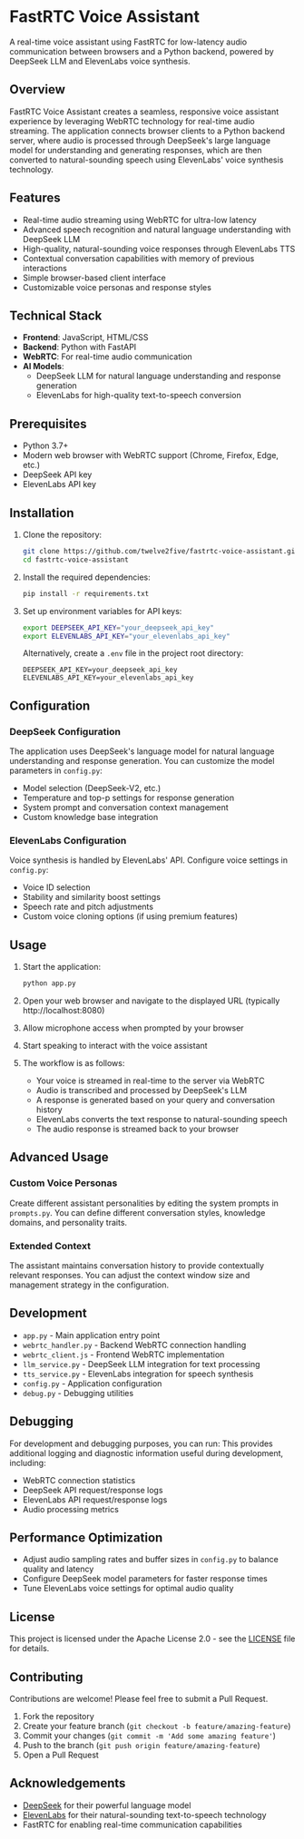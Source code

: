 # FastRTC Voice Assistant

A real-time voice assistant using FastRTC for low-latency audio communication between browsers and a Python backend, powered by DeepSeek LLM and ElevenLabs voice synthesis.

## Overview

FastRTC Voice Assistant creates a seamless, responsive voice assistant experience by leveraging WebRTC technology for real-time audio streaming. The application connects browser clients to a Python backend server, where audio is processed through DeepSeek's large language model for understanding and generating responses, which are then converted to natural-sounding speech using ElevenLabs' voice synthesis technology.

## Features

- Real-time audio streaming using WebRTC for ultra-low latency
- Advanced speech recognition and natural language understanding with DeepSeek LLM
- High-quality, natural-sounding voice responses through ElevenLabs TTS
- Contextual conversation capabilities with memory of previous interactions
- Simple browser-based client interface
- Customizable voice personas and response styles

## Technical Stack

- **Frontend**: JavaScript, HTML/CSS
- **Backend**: Python with FastAPI
- **WebRTC**: For real-time audio communication
- **AI Models**:
  - DeepSeek LLM for natural language understanding and response generation
  - ElevenLabs for high-quality text-to-speech conversion

## Prerequisites

- Python 3.7+
- Modern web browser with WebRTC support (Chrome, Firefox, Edge, etc.)
- DeepSeek API key
- ElevenLabs API key

## Installation

1. Clone the repository:
   ```bash
   git clone https://github.com/twelve2five/fastrtc-voice-assistant.git
   cd fastrtc-voice-assistant
   ```

2. Install the required dependencies:
   ```bash
   pip install -r requirements.txt
   ```

3. Set up environment variables for API keys:
   ```bash
   export DEEPSEEK_API_KEY="your_deepseek_api_key"
   export ELEVENLABS_API_KEY="your_elevenlabs_api_key"
   ```
   
   Alternatively, create a `.env` file in the project root directory:
   ```
   DEEPSEEK_API_KEY=your_deepseek_api_key
   ELEVENLABS_API_KEY=your_elevenlabs_api_key
   ```

## Configuration

### DeepSeek Configuration

The application uses DeepSeek's language model for natural language understanding and response generation. You can customize the model parameters in `config.py`:

- Model selection (DeepSeek-V2, etc.)
- Temperature and top-p settings for response generation
- System prompt and conversation context management
- Custom knowledge base integration

### ElevenLabs Configuration

Voice synthesis is handled by ElevenLabs' API. Configure voice settings in `config.py`:

- Voice ID selection
- Stability and similarity boost settings
- Speech rate and pitch adjustments
- Custom voice cloning options (if using premium features)

## Usage

1. Start the application:
   ```bash
   python app.py
   ```

2. Open your web browser and navigate to the displayed URL (typically http://localhost:8080)

3. Allow microphone access when prompted by your browser

4. Start speaking to interact with the voice assistant

5. The workflow is as follows:
   - Your voice is streamed in real-time to the server via WebRTC
   - Audio is transcribed and processed by DeepSeek's LLM
   - A response is generated based on your query and conversation history
   - ElevenLabs converts the text response to natural-sounding speech
   - The audio response is streamed back to your browser

## Advanced Usage

### Custom Voice Personas

Create different assistant personalities by editing the system prompts in `prompts.py`. You can define different conversation styles, knowledge domains, and personality traits.

### Extended Context

The assistant maintains conversation history to provide contextually relevant responses. You can adjust the context window size and management strategy in the configuration.

## Development

- `app.py` - Main application entry point
- `webrtc_handler.py` - Backend WebRTC connection handling
- `webrtc_client.js` - Frontend WebRTC implementation
- `llm_service.py` - DeepSeek LLM integration for text processing
- `tts_service.py` - ElevenLabs integration for speech synthesis
- `config.py` - Application configuration
- `debug.py` - Debugging utilities

## Debugging

For development and debugging purposes, you can run:
This provides additional logging and diagnostic information useful during development, including:
- WebRTC connection statistics
- DeepSeek API request/response logs
- ElevenLabs API request/response logs
- Audio processing metrics

## Performance Optimization

- Adjust audio sampling rates and buffer sizes in `config.py` to balance quality and latency
- Configure DeepSeek model parameters for faster response times
- Tune ElevenLabs voice settings for optimal audio quality

## License

This project is licensed under the Apache License 2.0 - see the [LICENSE](LICENSE) file for details.

## Contributing

Contributions are welcome! Please feel free to submit a Pull Request.

1. Fork the repository
2. Create your feature branch (`git checkout -b feature/amazing-feature`)
3. Commit your changes (`git commit -m 'Add some amazing feature'`)
4. Push to the branch (`git push origin feature/amazing-feature`)
5. Open a Pull Request

## Acknowledgements

- [DeepSeek](https://deepseek.com) for their powerful language model
- [ElevenLabs](https://elevenlabs.io) for their natural-sounding text-to-speech technology
- FastRTC for enabling real-time communication capabilities
